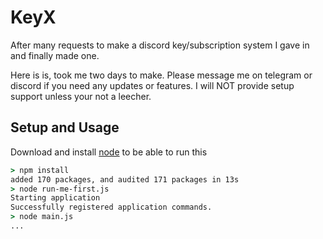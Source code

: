 # KeyX

After many requests to make a discord key/subscription system I gave in and finally made one.

Here is is, took me two days to make. 
Please message me on telegram or discord if you need any updates or features. 
I will NOT provide setup support unless your not a leecher. 

## Setup and Usage

Download and install [node](https://nodejs.org) to be able to run this

```cmd
> npm install
added 170 packages, and audited 171 packages in 13s
> node run-me-first.js
Starting application
Successfully registered application commands.
> node main.js 
...
```
